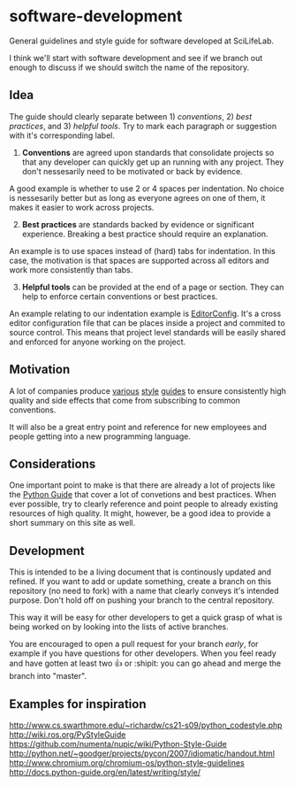 # software-development
General guidelines and style guide for software developed at SciLifeLab.

I think we'll start with software development and see if we branch out enough to discuss if we should switch the name of the repository.


## Idea
The guide should clearly separate between 1) *conventions*, 2) *best practices*, and 3) *helpful tools*. Try to mark each paragraph or suggestion with it's corresponding label.

1. **Conventions** are agreed upon standards that consolidate projects so that any developer can quickly get up an running with any project. They don't nessesarily need to be motivated or back by evidence.

  A good example is whether to use 2 or 4 spaces per indentation. No choice is nessesarily better but as long as everyone agrees on one of them, it makes it easier to work across projects.

2. **Best practices** are standards backed by evidence or significant experience. Breaking a best practice should require an explanation.

  An example is to use spaces instead of (hard) tabs for indentation. In this case, the motivation is that spaces are supported across all editors and work more consistently than tabs.

3. **Helpful tools** can be provided at the end of a page or section. They can help to enforce certain conventions or best practices.

  An example relating to our indentation example is [EditorConfig](http://editorconfig.org/). It's a cross editor configuration file that can be places inside a project and commited to source control. This means that project level standards will be easily shared and enforced for anyone working on the project.


## Motivation
A lot of companies produce [various][material-style] [style][numpy-style] [guides][ios-style] to ensure consistently high quality and side effects that come from subscribing to common conventions.

It will also be a great entry point and reference for new employees and people getting into a new programming language.


## Considerations
One important point to make is that there are already a lot of projects like the [Python Guide][python-guide] that cover a lot of convetions and best practices. When ever possible, try to clearly reference and point people to already existing resources of high quality. It might, however, be a good idea to provide a short summary on this site as well.


## Development
This is intended to be a living document that is continously updated and refined. If you want to add or update something, create a branch on this repository (no need to fork) with a name that clearly conveys it's intended purpose. Don't hold off on pushing your branch to the central repository.

This way it will be easy for other developers to get a quick grasp of what is being worked on by looking into the lists of active branches.

You are encouraged to open a pull request for your branch *early*, for example if you have questions for other developers. When you feel ready and have gotten at least two :thumbsup: or :shipit: you can go ahead and merge the branch into "master".


## Examples for inspiration
http://www.cs.swarthmore.edu/~richardw/cs21-s09/python_codestyle.php
http://wiki.ros.org/PyStyleGuide
https://github.com/numenta/nupic/wiki/Python-Style-Guide
http://python.net/~goodger/projects/pycon/2007/idiomatic/handout.html
http://www.chromium.org/chromium-os/python-style-guidelines
http://docs.python-guide.org/en/latest/writing/style/

[material-style]: http://www.google.com/design/spec/material-design/introduction.html
[numpy-style]: https://github.com/numpy/numpy/blob/master/doc/HOWTO_DOCUMENT.rst.txt
[ios-style]: https://developer.apple.com/library/iOS/documentation/UserExperience/Conceptual/MobileHIG/index.html#//apple_ref/doc/uid/TP40006556
[python-guide]: http://docs.python-guide.org/en/latest/
